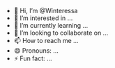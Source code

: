 - 👋 Hi, I’m @Winteressa
- 👀 I’m interested in ...
- 🌱 I’m currently learning ...
- 💞️ I’m looking to collaborate on ...
- 📫 How to reach me ...
- 😄 Pronouns: ...
- ⚡ Fun fact: ...

<!---
Winteressa/Winteressa is a ✨ special ✨ repository because its `README.md` (this file) appears on your GitHub profile.
You can click the Preview link to take a look at your changes.
--->
